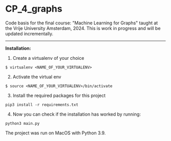 # CP_4_graphs
Code basis for the final course: "Machine Learning for Graphs" taught at the Vrije University Amsterdam, 2024. 
This is work in progress and will be updated incrementally.
___
**Installation:**

1. Create a virtualenv of your choice

~~~
$ virtualenv <NAME_OF_YOUR_VIRTUALENV> 
~~~

2. Activate the virtual env
~~~
$ source <NAME_OF_YOUR_VIRTUALENV>/bin/activate
~~~

3. Install the required packages for this project

~~~
pip3 install -r requirements.txt
~~~

4. Now you can check if the installation has worked by running:

~~~
python3 main.py
~~~

The project was run on MacOS with Python 3.9.


